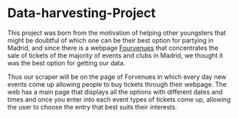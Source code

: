 # Data-harvesting-Project
This project was born from the motivation of helping other youngsters that might be doubtful of which one can be their best option for partying in Madrid, and since there is a webpage [Fourvenues](https://www.fourvenues.com/es/discotecas-madrid) that concentrates the sale of tickets of the majority of events and clubs in Madrid, we thought it was the best option for getting our data.

Thus our scraper will be on the page of Forvenues in which every day new events come up allowing people to buy tickets through their webpage. The web has a main page that displays all the options with different dates and times and once you enter into each event types of tickets come up, allowing the user to choose the entry that best suits their interests.
